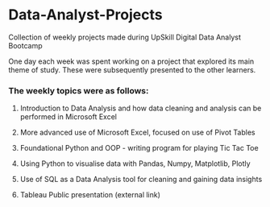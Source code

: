 # Data-Analyst-Projects
Collection of weekly projects made during UpSkill Digital Data Analyst Bootcamp

One day each week was spent working on a project that explored its main theme of study. These were subsequently presented to the other learners.


### The weekly topics were as follows:

  1. Introduction to Data Analysis and how data cleaning and analysis can be performed in Microsoft Excel
  
  2. More advanced use of Microsoft Excel, focused on use of Pivot Tables
  
  3. Foundational Python and OOP - writing program for playing Tic Tac Toe
  
  4. Using Python to visualise data with Pandas, Numpy, Matplotlib, Plotly
  
  5. Use of SQL as a Data Analysis tool for cleaning and gaining data insights
  
  6. Tableau Public presentation (external link)
